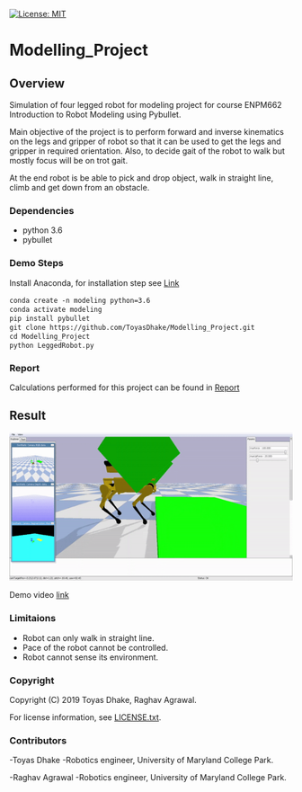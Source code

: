 [![License: MIT](https://img.shields.io/badge/License-MIT-green.svg)](https://github.com/ToyasDhake/Modelling_Project/blob/master/LICENSE.txt)

# Modelling_Project

## Overview

Simulation of four legged robot for modeling project for course ENPM662 
Introduction to Robot Modeling using Pybullet.

Main objective of the project is to perform forward and inverse kinematics on the legs and gripper
 of robot so that it can be used to get the legs and gripper in required orientation. Also, to 
 decide gait of the robot to walk but mostly focus will be on trot gait.

At the end robot is be able to pick and drop object, walk in straight line, climb and get down from an obstacle.


### Dependencies

- python 3.6 
- pybullet

### Demo Steps

Install Anaconda, for installation step see [Link](https://docs.anaconda.com/anaconda/install/)
```
conda create -n modeling python=3.6
conda activate modeling
pip install pybullet
git clone https://github.com/ToyasDhake/Modelling_Project.git
cd Modelling_Project
python LeggedRobot.py
```
### Report

Calculations performed for this project can be found in [Report](Final_Project_Toyas_Dhake.pdf)

## Result

![](robot.gif)

Demo video [link](https://youtu.be/5Cuo5MBtMlU)

### Limitaions

- Robot can only walk in straight line.
- Pace of the robot cannot be controlled.
- Robot cannot sense its environment.

### Copyright

Copyright (C) 2019 Toyas Dhake, Raghav Agrawal.

For license information, see [LICENSE.txt](LICENSE.txt).

### Contributors

-Toyas Dhake
-Robotics engineer, University of Maryland College Park.

-Raghav Agrawal
-Robotics engineer, University of Maryland College Park.
